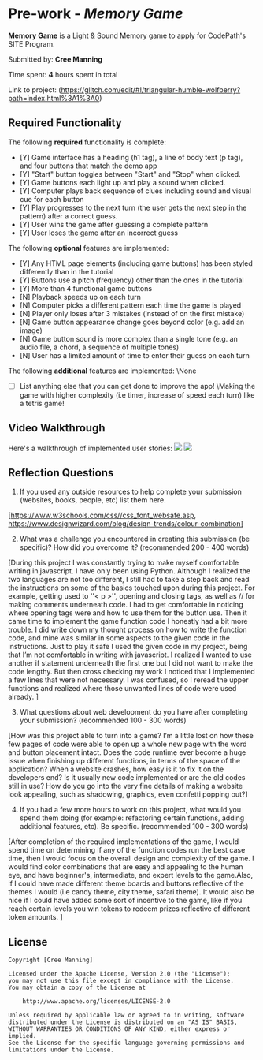 # Pre-work - *Memory Game*

**Memory Game** is a Light & Sound Memory game to apply for CodePath's SITE Program. 

Submitted by: **Cree Manning**

Time spent: **4** hours spent in total

Link to project: (https://glitch.com/edit/#!/triangular-humble-wolfberry?path=index.html%3A1%3A0)

## Required Functionality

The following **required** functionality is complete:

* [Y] Game interface has a heading (h1 tag), a line of body text (p tag), and four buttons that match the demo app
* [Y] "Start" button toggles between "Start" and "Stop" when clicked. 
* [Y] Game buttons each light up and play a sound when clicked. 
* [Y] Computer plays back sequence of clues including sound and visual cue for each button
* [Y] Play progresses to the next turn (the user gets the next step in the pattern) after a correct guess. 
* [Y] User wins the game after guessing a complete pattern
* [Y] User loses the game after an incorrect guess

The following **optional** features are implemented:

* [Y] Any HTML page elements (including game buttons) has been styled differently than in the tutorial
* [Y] Buttons use a pitch (frequency) other than the ones in the tutorial
* [Y] More than 4 functional game buttons
* [N] Playback speeds up on each turn
* [N] Computer picks a different pattern each time the game is played
* [N] Player only loses after 3 mistakes (instead of on the first mistake)
* [N] Game button appearance change goes beyond color (e.g. add an image)
* [N] Game button sound is more complex than a single tone (e.g. an audio file, a chord, a sequence of multiple tones)
* [N] User has a limited amount of time to enter their guess on each turn

The following **additional** features are implemented:
\\None

- [ ] List anything else that you can get done to improve the app!
\\Making the game with higher complexity (i.e timer, increase of speed each turn) like a tetris game!

## Video Walkthrough

Here's a walkthrough of implemented user stories:
![](https://cdn.glitch.com/fc1419ad-45bb-4aa4-8ec6-0e3e929a3228%2Fezgif.com-gif-maker%20(1).gif?v=1616630060735)
![](https://cdn.glitch.com/fc1419ad-45bb-4aa4-8ec6-0e3e929a3228%2Fezgif.com-gif-maker%20(2).gif?v=1616630231181)

## Reflection Questions
1. If you used any outside resources to help complete your submission (websites, books, people, etc) list them here. 

[https://www.w3schools.com/css//css_font_websafe.asp, https://www.designwizard.com/blog/design-trends/colour-combination]

2. What was a challenge you encountered in creating this submission (be specific)? How did you overcome it? (recommended 200 - 400 words) 

[During this project I was constantly trying to make myself comfortable writing in javascript. I have only been using Python. Although I realized the two languages are not too different, 
I still had to take a step back and read the instructions on some of the basics touched upon during this project. For example, getting used to ''< p >'', opening and closing tags, 
as well as // for making comments underneath code. I had to get comfortable in noticing where opening tags were and how to use them for the button use. Then it came time to implement
the game function code I honestly had a bit more trouble. I did write down my thought process on how to write the function code, and mine was similar in some aspects to the given code 
in the instructions. Just to play it safe I used the given code in my project, being that I’m not comfortable in writing with javascript. I realized I wanted to use another if statement 
underneath the first one but I did not want to make the code lengthy. But then cross checking my work I noticed that I implemented a few lines that were not necessary. I was confused, 
so I reread the upper functions and realized where those unwanted lines of code were used already. ]

3. What questions about web development do you have after completing your submission? (recommended 100 - 300 words) 

[How was this project able to turn into a game? I’m a little lost on how  these few pages of code were able to open up a whole new page with the word and button placement intact. 
Does the code runtime ever become a huge issue when finishing up different functions, in terms of the space of the application? 
When a website crashes, how easy is it to fix it on the developers end? Is it usually new code implemented or are the old codes still in use?
How do you go into the very fine details of making a website look appealing, such as shadowing, graphics, even confetti popping out?]

4. If you had a few more hours to work on this project, what would you spend them doing (for example: refactoring certain functions, adding additional features, etc). Be specific. (recommended 100 - 300 words) 

[After completion of the required implementations of the game, I would spend time on determining if any of the function codes run the best case time,
then I would focus on the overall design and complexity of the game. I would find color combinations that are easy and appealing to the human eye,
and have beginner's, intermediate, and expert levels to the game.Also, if I could have made different theme boards and buttons reflective of the themes I would (i.e candy theme, city theme, safari theme). 
It would also be nice if I could have added some sort of incentive to the game, like if you reach certain levels you win tokens to redeem prizes reflective of different token amounts. ]



## License

    Copyright [Cree Manning]

    Licensed under the Apache License, Version 2.0 (the "License");
    you may not use this file except in compliance with the License.
    You may obtain a copy of the License at

        http://www.apache.org/licenses/LICENSE-2.0

    Unless required by applicable law or agreed to in writing, software
    distributed under the License is distributed on an "AS IS" BASIS,
    WITHOUT WARRANTIES OR CONDITIONS OF ANY KIND, either express or implied.
    See the License for the specific language governing permissions and
    limitations under the License.
    